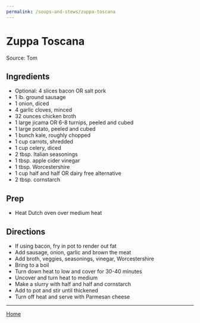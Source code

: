 ```yaml
---
permalink: /soups-and-stews/zuppa-toscana
---
```

# Zuppa Toscana

Source: Tom

## Ingredients

- Optional: 4 slices bacon OR salt pork
- 1 lb. ground sausage
- 1 onion, diced
- 4 garlic cloves, minced
- 32 ounces chicken broth
- 1 large jicama OR 6-8 turnips, peeled and cubed
- 1 large potato, peeled and cubed
- 1 bunch kale, roughly chopped
- 1 cup carrots, shredded
- 1 cup celery, diced
- 2 tbsp. Italian seasonings
- 1 tbsp. apple cider vinegar
- 1 tbsp. Worcestershire
- 1 cup half and half OR dairy free alternative
- 2 tbsp. cornstarch

## Prep

- Heat Dutch oven over medium heat

## Directions

- If using bacon, fry in pot to render out fat
- Add sausage, onion, garlic and brown the meat
- Add broth, veggies, seasonings, vinegar, Worcestershire
- Bring to a boil
- Turn down heat to low and cover for 30-40 minutes
- Uncover and turn heat to medium
- Make a slurry with half and half and cornstarch
- Add to pot and stir until thickened
- Turn off heat and serve with Parmesan cheese

---

[Home](https://thomasjbarrett82.github.io)
